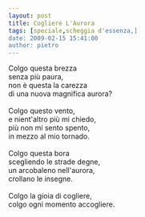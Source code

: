 ```yaml
---
layout: post
title: Cogliere L'Aurora
tags: [speciale,scheggia d'essenza,]
date: 2009-02-15 15:41:00
author: pietro
---
```

Colgo questa brezza<br/>senza più paura,<br/>non è questa la carezza<br/>di una nuova magnifica aurora?<br/><br/>Colgo questo vento,<br/>e nient'altro più mi chiedo,<br/>più non mi sento spento,<br/>in mezzo al mio tornado.<br/><br/>Colgo questa bora<br/>scegliendo le strade degne,<br/>un arcobaleno nell'aurora,<br/>crollano le insegne.<br/><br/>Colgo la gioia di cogliere,<br/>colgo ogni momento accogliere.
